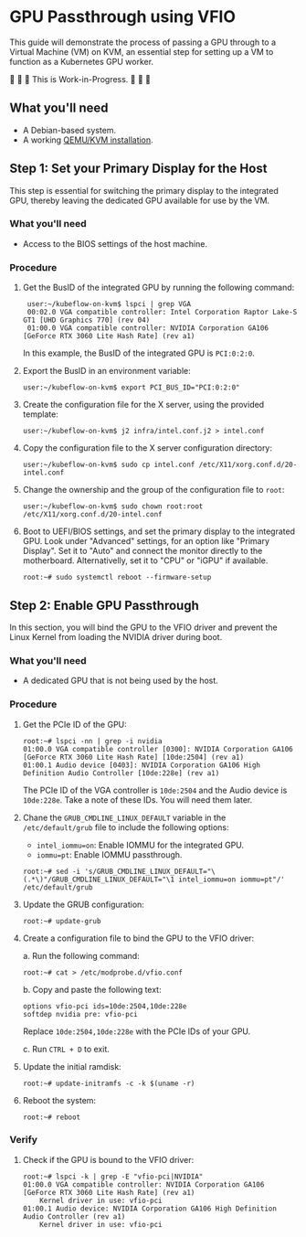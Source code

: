# GPU Passthrough using VFIO


This guide will demonstrate the process of passing a GPU through to a Virtual Machine (VM) on KVM,
an essential step for setting up a VM to function as a Kubernetes GPU worker.

🚧 🚧 🚧 This is Work-in-Progress. 🚧 🚧 🚧

## What you'll need

* A Debian-based system.
* A working [QEMU/KVM installation](qemu-kvm).

## Step 1: Set your Primary Display for the Host

This step is essential for switching the primary display to the integrated GPU, thereby leaving the
dedicated GPU available for use by the VM.

### What you'll need

* Access to the BIOS settings of the host machine.

### Procedure

<!-- 1. Change to root user:

    ```console
    user:~$ sudo su -
    root:~#
    ``` -->

1. Get the BusID of the integrated GPU by running the following command:

   ```console
    user:~/kubeflow-on-kvm$ lspci | grep VGA
    00:02.0 VGA compatible controller: Intel Corporation Raptor Lake-S GT1 [UHD Graphics 770] (rev 04)
    01:00.0 VGA compatible controller: NVIDIA Corporation GA106 [GeForce RTX 3060 Lite Hash Rate] (rev a1)
    ```

    In this example, the BusID of the integrated GPU is `PCI:0:2:0`.

1. Export the BusID in an environment variable:

    ```console
    user:~/kubeflow-on-kvm$ export PCI_BUS_ID="PCI:0:2:0"
    ```

1. Create the configuration file for the X server, using the provided template:

    ```console
    user:~/kubeflow-on-kvm$ j2 infra/intel.conf.j2 > intel.conf
    ```

1. Copy the configuration file to the X server configuration directory:

    ```console
    user:~/kubeflow-on-kvm$ sudo cp intel.conf /etc/X11/xorg.conf.d/20-intel.conf
    ```

1. Change the ownership and the group of the configuration file to `root`:

    ```console
    user:~/kubeflow-on-kvm$ sudo chown root:root /etc/X11/xorg.conf.d/20-intel.conf
    ```

1. Boot to UEFI/BIOS settings, and set the primary display to the integrated GPU. Look under
   "Advanced" settings, for an option like "Primary Display". Set it to "Auto" and connect the
   monitor directly to the motherboard. Alternativelly, set it to "CPU" or "iGPU" if available.

    ```console
    root:~# sudo systemctl reboot --firmware-setup
    ```

## Step 2: Enable GPU Passthrough

In this section, you will bind the GPU to the VFIO driver and prevent the Linux Kernel from loading
the NVIDIA driver during boot.

### What you'll need

* A dedicated GPU that is not being used by the host.

### Procedure

1. Get the PCIe ID of the GPU:

    ```console
    root:~# lspci -nn | grep -i nvidia
    01:00.0 VGA compatible controller [0300]: NVIDIA Corporation GA106 [GeForce RTX 3060 Lite Hash Rate] [10de:2504] (rev a1)
    01:00.1 Audio device [0403]: NVIDIA Corporation GA106 High Definition Audio Controller [10de:228e] (rev a1)
    ```

    The PCIe ID of the VGA controller is `10de:2504` and the Audio device is `10de:228e`. Take a note of these IDs. You will need them later.

1. Chane the `GRUB_CMDLINE_LINUX_DEFAULT` variable in the `/etc/default/grub` file to include the
   following options:

    * `intel_iommu=on`: Enable IOMMU for the integrated GPU.
    * `iommu=pt`: Enable IOMMU passthrough.

    ```console
    root:~# sed -i 's/GRUB_CMDLINE_LINUX_DEFAULT="\(.*\)"/GRUB_CMDLINE_LINUX_DEFAULT="\1 intel_iommu=on iommu=pt"/' /etc/default/grub
    ```

1. Update the GRUB configuration:

    ```console
    root:~# update-grub
    ```

1. Create a configuration file to bind the GPU to the VFIO driver:

    a. Run the following command:

    ```console
    root:~# cat > /etc/modprobe.d/vfio.conf
    ```

    b. Copy and paste the following text:

    ```
    options vfio-pci ids=10de:2504,10de:228e
    softdep nvidia pre: vfio-pci
    ```

    Replace `10de:2504,10de:228e` with the PCIe IDs of your GPU.
    
    c. Run `CTRL + D` to exit.

1. Update the initial ramdisk:

    ```console
    root:~# update-initramfs -c -k $(uname -r)
    ```

1. Reboot the system:

    ```console
    root:~# reboot
    ```

### Verify

1. Check if the GPU is bound to the VFIO driver:

    ```console
    root:~# lspci -k | grep -E "vfio-pci|NVIDIA"
    01:00.0 VGA compatible controller: NVIDIA Corporation GA106 [GeForce RTX 3060 Lite Hash Rate] (rev a1)
        Kernel driver in use: vfio-pci
    01:00.1 Audio device: NVIDIA Corporation GA106 High Definition Audio Controller (rev a1)
        Kernel driver in use: vfio-pci
    ```
